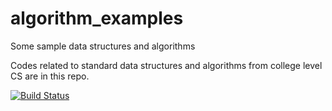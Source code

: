 algorithm_examples
==================

Some sample data structures and algorithms


Codes related to standard data structures and algorithms from college level CS are in this repo.


[![Build Status](https://travis-ci.org/thejat/algorithm_examples.svg?branch=master)](https://travis-ci.org/thejat/algorithm_examples) 
